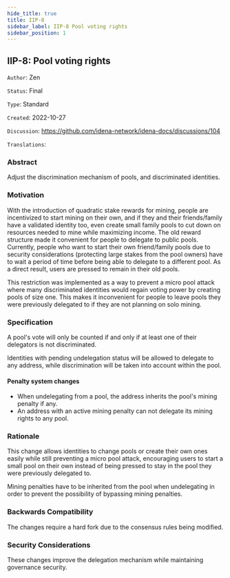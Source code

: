 ```yaml
---
hide_title: true
title: IIP-8
sidebar_label: IIP-8 Pool voting rights
sidebar_position: 1
---
```


## IIP-8: Pool voting rights

`Author`: Zen

`Status`: Final

`Type`: Standard

`Created`: 2022-10-27

`Discussion`: https://github.com/idena-network/idena-docs/discussions/104

`Translations`:

### Abstract

Adjust the discrimination mechanism of pools, and discriminated identities.

### Motivation

With the introduction of quadratic stake rewards for mining, people are incentivized to start mining on their own, and if they and their friends/family have a validated identity too, even create small family pools to cut down on resources needed to mine while maximizing income.
The old reward structure made it convenient for people to delegate to public pools. Currently, people who want to start their own friend/family pools due to security considerations (protecting large stakes from the pool owners) have to wait a period of time before being able to delegate to a different pool. As a direct result, users are pressed to remain in their old pools.

This restriction was implemented as a way to prevent a micro pool attack where many discriminated identities would regain voting power by creating pools of size one.
This makes it inconvenient for people to leave pools they were previously delegated to if they are not planning on solo mining.

### Specification

A pool's vote will only be counted if and only if at least one of their delegators is not discriminated.

Identities with pending undelegation status will be allowed to delegate to any address, while discrimination will be taken into account within the pool.

#### Penalty system changes

- When undelegating from a pool, the address inherits the pool's mining penalty if any.
- An address with an active mining penalty can not delegate its mining rights to any pool.

### Rationale

This change allows identities to change pools or create their own ones easily while still preventing a micro pool attack, encouraging users to start a small pool on their own instead of being pressed to stay in the pool they were previously delegated to.

Mining penalties have to be inherited from the pool when undelegating in order to prevent the possibility of bypassing mining penalties.

### Backwards Compatibility

The changes require a hard fork due to the consensus rules being modified.

### Security Considerations

These changes improve the delegation mechanism while maintaining governance security.
